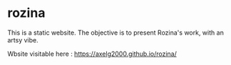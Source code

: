# rozina
This is a static website. The objective is to present Rozina's work, with an artsy vibe.

Wbsite visitable here : https://axelg2000.github.io/rozina/
